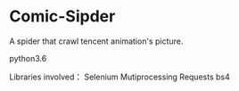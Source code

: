 # Comic-Sipder
A spider that crawl tencent animation's picture.

python3.6

Libraries involved：
Selenium
Mutiprocessing
Requests
bs4
